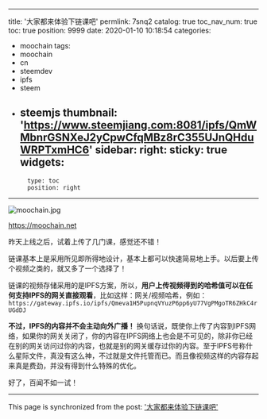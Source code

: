 
---
title: '大家都来体验下链课吧'
permlink: 7snq2
catalog: true
toc_nav_num: true
toc: true
position: 9999
date: 2020-01-10 10:18:54
categories:
- moochain
tags:
- moochain
- cn
- steemdev
- ipfs
- steem
- steemjs
thumbnail: 'https://www.steemjiang.com:8081/ipfs/QmWMbnrGSNXeJ2yCpwCfqMBz8rC355UJnQHduWRPTxmHC6'
sidebar:
    right:
        sticky: true
widgets:
    -
        type: toc
        position: right
---


![moochain.jpg](https://www.steemjiang.com:8081/ipfs/QmWMbnrGSNXeJ2yCpwCfqMBz8rC355UJnQHduWRPTxmHC6)

https://moochain.net

昨天上线之后，试着上传了几门课，感觉还不错！

链课基本上是采用所见即所得地设计，基本上都可以快速简易地上手。以后要上传个视频之类的，就又多了一个选择了！

链课的视频存储采用的是IPFS方案，所以，**用户上传视频得到的哈希值可以在任何支持IPFS的网关直接观看**，比如这样：网关/视频哈希，例如：
`https://gateway.ipfs.io/ipfs/Qmeva1H5PupnqVYuzP6pp6yU77VgPMgoTR6ZHkC4rUGdDJ`

**不过，IPFS的内容并不会主动向外广播！** 换句话说，既使你上传了内容到IPFS网络，如果你的网关关闭了，你的内容在IPFS网络上也会是不可见的，除非你已经在别的网关访问过你的内容，也就是别的网关缓存过你的内容。至于IPFS号称什么星际文件，真没有这么神，不过就是文件托管而已。而且像视频这样的内容存起来真是费劲，并没有得到什么特殊的优化。

好了，百闻不如一试！


- - -

This page is synchronized from the post: ['大家都来体验下链课吧'](https://steemit.com/@lemooljiang/7snq2)
